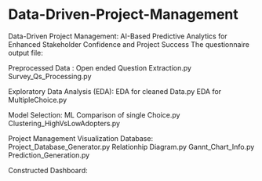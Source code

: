 # Data-Driven-Project-Management
Data-Driven Project Management: AI-Based Predictive Analytics for Enhanced Stakeholder Confidence and Project Success
The questionnaire output file:

Preprocessed Data :
Open ended Question Extraction.py
Survey_Qs_Processing.py

Exploratory Data Analysis (EDA):
EDA for cleaned Data.py
EDA for MultipleChoice.py

Model Selection:
ML Comparison of single Choice.py
Clustering_HighVsLowAdopters.py

Project Management Visualization Database:
Project_Database_Generator.py
Relationhip Diagram.py
Gannt_Chart_Info.py
Prediction_Generation.py

Constructed Dashboard:

